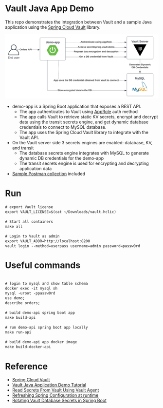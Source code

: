 # Vault Java App Demo

This repo demonstrates the integration between Vault and a sample Java application using the 
[Spring Cloud Vault](https://cloud.spring.io/spring-cloud-vault/reference/html/) library. 

![](assets/vault-java-app-demo.svg)

- demo-app is a Spring Boot application that exposes a REST API.
    - The app authenticates to Vault using [AppRole](https://developer.hashicorp.com/vault/docs/auth/approle) auth method
    - The app calls Vault to retrieve static KV secrets, encrypt and decrypt data using the transit secrets engine, 
      and get dynamic database credentials to connect to MySQL database.
    - The app uses the Spring Cloud Vault library to integrate with the Vault API.
- On the Vault server side 3 secrets engines are enabled: database, KV, and transit
    - The database secrets engine integrates with MySQL to generate dynamic DB credentials for the demo-app
    - The transit secrets engine is used for encrypting and decrypting application data
- [Sample Postman collection](spring-vault-demo/demo.postman_collection.json) included
  
# Run

```shell
# export Vault license
export VAULT_LICENSE=$(cat ~/Downloads/vault.hclic)     

# Start all containers
make all

# Login to Vault as admin
export VAULT_ADDR=http://localhost:8200
vault login --method=userpass username=admin password=passw0rd
```

# Useful commands
```shell

# login to mysql and show table schema
docker exec -it mysql sh
mysql -uroot -ppassw0rd
use demo;
describe orders;

# build demo-api spring boot app
make build-api

# run demo-api spring boot app locally
make run-api

# build demo-api app docker image
make build-docker-api

```

# Reference
- [Spring Cloud Vault](https://cloud.spring.io/spring-cloud-vault/reference/html/#_quick_start)
- [Vault Java Application Demo Tutorial](https://developer.hashicorp.com/vault/tutorials/encryption-as-a-service/eaas-spring-demo)
- [Read Secrets From Vault Using Vault Agent](https://developer.hashicorp.com/vault/tutorials/vault-agent/agent-read-secrets)
- [Refreshing Spring Configuration at runtime](https://cloud.spring.io/spring-cloud-static/Greenwich.RELEASE/multi/multi__spring_cloud_config_2.html#_refreshing_the_configuration_at_runtime)
- [Rotating Vault Database Secrets in Spring Boot](https://secrets-as-a-service.com/posts/hashicorp-vault/rotate-dynamic-relational-database-connection-in-spring-at-runtime/)